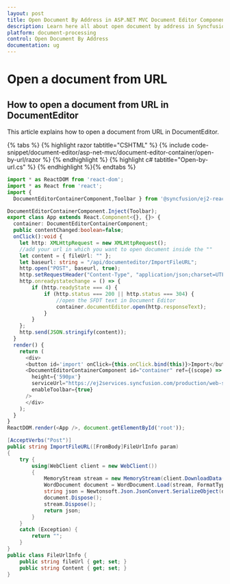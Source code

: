 ```yaml
---
layout: post
title: Open Document By Address in ASP.NET MVC Document Editor Component
description: Learn here all about open document by address in Syncfusion ASP.NET MVC Document Editor component of Syncfusion Essential JS 2 and more.
platform: document-processing
control: Open Document By Address
documentation: ug
---
```



# Open a document from URL

## How to open a document from URL in DocumentEditor

This article explains how to open a document from URL in DocumentEditor.


{% tabs %}
{% highlight razor tabtitle="CSHTML" %}
{% include code-snippet/document-editor/asp-net-mvc/document-editor-container/open-by-url/razor %}
{% endhighlight %}
{% highlight c# tabtitle="Open-by-url.cs" %}
{% endhighlight %}{% endtabs %}



```typescript
import * as ReactDOM from 'react-dom';
import * as React from 'react';
import {
  DocumentEditorContainerComponent,Toolbar } from '@syncfusion/ej2-react-documenteditor';

DocumentEditorContainerComponent.Inject(Toolbar);
export class App extends React.Component<{}, {}> {
  container: DocumentEditorContainerComponent;
  public contentChanged:boolean=false;
  onClick():void {
    let http: XMLHttpRequest = new XMLHttpRequest();
    //add your url in which you want to open document inside the ""
    let content = { fileUrl: "" };
    let baseurl: string = "/api/documenteditor/ImportFileURL";
    http.open("POST", baseurl, true);
    http.setRequestHeader("Content-Type", "application/json;charset=UTF-8");
    http.onreadystatechange = () => {
        if (http.readyState === 4) {
            if (http.status === 200 || http.status === 304) {
                //open the SFDT text in Document Editor
                container.documentEditor.open(http.responseText);
            }
        }
    };
    http.send(JSON.stringify(content));
  }
  render() {
    return (
      <div>
      <button id='import' onClick={this.onClick.bind(this)}>Import</button>
      <DocumentEditorContainerComponent id="container" ref={(scope) => { this.container = scope; }}
        height={'590px'}
        serviceUrl="https://ej2services.syncfusion.com/production/web-services/api/documenteditor/"
        enableToolbar={true}
      />
      </div>
    );
  }
}
ReactDOM.render(<App />, document.getElementById('root'));

```


```csharp
[AcceptVerbs("Post")]
public string ImportFileURL([FromBody]FileUrlInfo param)
{
    try {
        using(WebClient client = new WebClient())
        {
            MemoryStream stream = new MemoryStream(client.DownloadData(param.fileUrl));
            WordDocument document = WordDocument.Load(stream, FormatType.Docx);
            string json = Newtonsoft.Json.JsonConvert.SerializeObject(document);
            document.Dispose();
            stream.Dispose();
            return json;
        }
    }
    catch (Exception) {
        return "";
    }
}
public class FileUrlInfo {
    public string fileUrl { get; set; }
    public string Content { get; set; }
}
```
